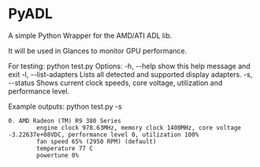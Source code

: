 PyADL
=====

A simple Python Wrapper for the AMD/ATI ADL lib.

It will be used in Glances to monitor GPU performance.

For testing:
python test.py
Options:
  -h, --help           show this help message and exit
  -l, --list-adapters  Lists all detected and supported display adapters.
  -s, --status         Shows current clock speeds, core voltage, utilization
                       and performance level.
					   
					   
Example outputs:
	python test.py -s
	
	0. AMD Radeon (TM) R9 380 Series
			engine clock 978.63MHz, memory clock 1400MHz, core voltage -3.22637e+08VDC, performance level 0, utilization 100%
			fan speed 65% (2950 RPM) (default)
			temperature 77 C
			powertune 0%
			